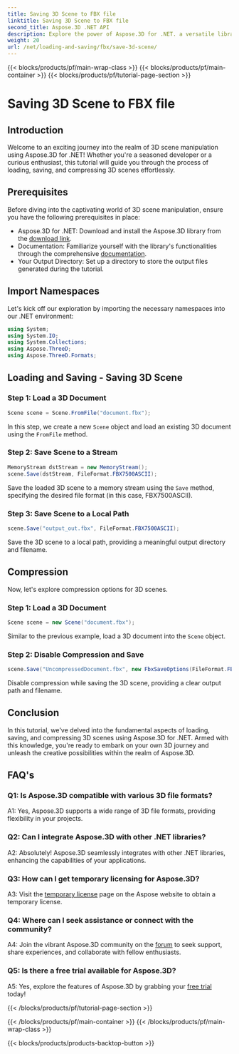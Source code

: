 ```yaml
---
title: Saving 3D Scene to FBX file
linktitle: Saving 3D Scene to FBX file
second_title: Aspose.3D .NET API
description: Explore the power of Aspose.3D for .NET. a versatile library for seamless 3D scene manipulation. Load, save, and compress effortlessly.
weight: 20
url: /net/loading-and-saving/fbx/save-3d-scene/
---
```


{{< blocks/products/pf/main-wrap-class >}}
{{< blocks/products/pf/main-container >}}
{{< blocks/products/pf/tutorial-page-section >}}

# Saving 3D Scene to FBX file

## Introduction

Welcome to an exciting journey into the realm of 3D scene manipulation using Aspose.3D for .NET! Whether you're a seasoned developer or a curious enthusiast, this tutorial will guide you through the process of loading, saving, and compressing 3D scenes effortlessly.

## Prerequisites

Before diving into the captivating world of 3D scene manipulation, ensure you have the following prerequisites in place:

- Aspose.3D for .NET: Download and install the Aspose.3D library from the [download link](https://releases.aspose.com/3d/net/).
- Documentation: Familiarize yourself with the library's functionalities through the comprehensive [documentation](https://reference.aspose.com/3d/net/).
- Your Output Directory: Set up a directory to store the output files generated during the tutorial.

## Import Namespaces

Let's kick off our exploration by importing the necessary namespaces into our .NET environment:

```csharp
using System;
using System.IO;
using System.Collections;
using Aspose.ThreeD;
using Aspose.ThreeD.Formats;
```

## Loading and Saving - Saving 3D Scene

### Step 1: Load a 3D Document

```csharp
Scene scene = Scene.FromFile("document.fbx");
```

In this step, we create a new `Scene` object and load an existing 3D document using the `FromFile` method.

### Step 2: Save Scene to a Stream

```csharp
MemoryStream dstStream = new MemoryStream();
scene.Save(dstStream, FileFormat.FBX7500ASCII);
```

Save the loaded 3D scene to a memory stream using the `Save` method, specifying the desired file format (in this case, FBX7500ASCII).


### Step 3: Save Scene to a Local Path

```csharp
scene.Save("output_out.fbx", FileFormat.FBX7500ASCII);
```

Save the 3D scene to a local path, providing a meaningful output directory and filename.

## Compression

Now, let's explore compression options for 3D scenes.

### Step 1: Load a 3D Document

```csharp
Scene scene = new Scene("document.fbx");
```

Similar to the previous example, load a 3D document into the `Scene` object.

### Step 2: Disable Compression and Save

```csharp
scene.Save("UncompressedDocument.fbx", new FbxSaveOptions(FileFormat.FBX7500ASCII) { EnableCompression = false });
```

Disable compression while saving the 3D scene, providing a clear output path and filename.

## Conclusion

In this tutorial, we've delved into the fundamental aspects of loading, saving, and compressing 3D scenes using Aspose.3D for .NET. Armed with this knowledge, you're ready to embark on your own 3D journey and unleash the creative possibilities within the realm of Aspose.3D.

## FAQ's

### Q1: Is Aspose.3D compatible with various 3D file formats?

A1: Yes, Aspose.3D supports a wide range of 3D file formats, providing flexibility in your projects.

### Q2: Can I integrate Aspose.3D with other .NET libraries?

A2: Absolutely! Aspose.3D seamlessly integrates with other .NET libraries, enhancing the capabilities of your applications.

### Q3: How can I get temporary licensing for Aspose.3D?

A3: Visit the [temporary license](https://purchase.aspose.com/temporary-license/) page on the Aspose website to obtain a temporary license.

### Q4: Where can I seek assistance or connect with the community?

A4: Join the vibrant Aspose.3D community on the [forum](https://forum.aspose.com/c/3d/18) to seek support, share experiences, and collaborate with fellow enthusiasts.

### Q5: Is there a free trial available for Aspose.3D?

A5: Yes, explore the features of Aspose.3D by grabbing your [free trial](https://releases.aspose.com/) today!

{{< /blocks/products/pf/tutorial-page-section >}}

{{< /blocks/products/pf/main-container >}}
{{< /blocks/products/pf/main-wrap-class >}}

{{< blocks/products/products-backtop-button >}}
